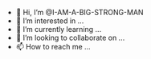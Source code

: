 - 👋 Hi, I’m @I-AM-A-BIG-STRONG-MAN
- 👀 I’m interested in ...
- 🌱 I’m currently learning ...
- 💞️ I’m looking to collaborate on ...
- 📫 How to reach me ...

<!---
I-AM-A-BIG-STRONG-MAN/I-AM-A-BIG-STRONG-MAN is a ✨ special ✨ repository because its `README.md` (this file) appears on your GitHub profile.
You can click the Preview link to take a look at your changes.
--->
